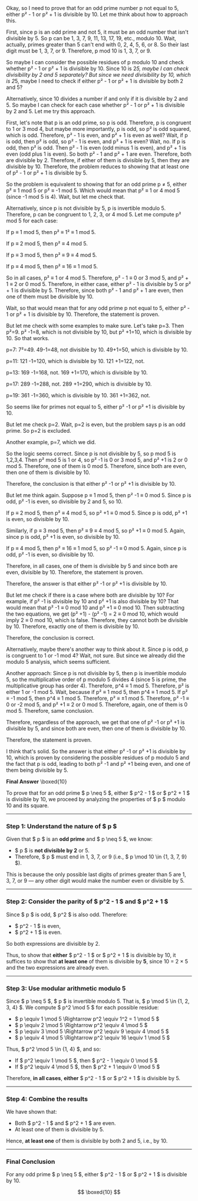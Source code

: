 <think>
Okay, so I need to prove that for an odd prime number p not equal to 5, either p² - 1 or p² + 1 is divisible by 10. Let me think about how to approach this. 

First, since p is an odd prime and not 5, it must be an odd number that isn't divisible by 5. So p can be 1, 3, 7, 9, 11, 13, 17, 19, etc., modulo 10. Wait, actually, primes greater than 5 can't end with 0, 2, 4, 5, 6, or 8. So their last digit must be 1, 3, 7, or 9. Therefore, p mod 10 is 1, 3, 7, or 9. 

So maybe I can consider the possible residues of p modulo 10 and check whether p² - 1 or p² + 1 is divisible by 10. Since 10 is 2*5, maybe I can check divisibility by 2 and 5 separately? But since we need divisibility by 10, which is 2*5, maybe I need to check if either p² - 1 or p² + 1 is divisible by both 2 and 5?

Alternatively, since 10 divides a number if and only if it is divisible by 2 and 5. So maybe I can check for each case whether p² - 1 or p² + 1 is divisible by 2 and 5. Let me try this approach.

First, let's note that p is an odd prime, so p is odd. Therefore, p is congruent to 1 or 3 mod 4, but maybe more importantly, p is odd, so p² is odd squared, which is odd. Therefore, p² - 1 is even, and p² + 1 is even as well? Wait, if p is odd, then p² is odd, so p² - 1 is even, and p² + 1 is even? Wait, no. If p is odd, then p² is odd. Then p² - 1 is even (odd minus 1 is even), and p² + 1 is even (odd plus 1 is even). So both p² - 1 and p² + 1 are even. Therefore, both are divisible by 2. Therefore, if either of them is divisible by 5, then they are divisible by 10. Therefore, the problem reduces to showing that at least one of p² - 1 or p² + 1 is divisible by 5. 

So the problem is equivalent to showing that for an odd prime p ≠ 5, either p² ≡ 1 mod 5 or p² ≡ -1 mod 5. Which would mean that p² ≡ 1 or 4 mod 5 (since -1 mod 5 is 4). Wait, but let me check that.

Alternatively, since p is not divisible by 5, p is invertible modulo 5. Therefore, p can be congruent to 1, 2, 3, or 4 mod 5. Let me compute p² mod 5 for each case:

If p ≡ 1 mod 5, then p² ≡ 1² ≡ 1 mod 5.

If p ≡ 2 mod 5, then p² ≡ 4 mod 5.

If p ≡ 3 mod 5, then p² ≡ 9 ≡ 4 mod 5.

If p ≡ 4 mod 5, then p² ≡ 16 ≡ 1 mod 5.

So in all cases, p² ≡ 1 or 4 mod 5. Therefore, p² - 1 ≡ 0 or 3 mod 5, and p² + 1 ≡ 2 or 0 mod 5. Therefore, in either case, either p² - 1 is divisible by 5 or p² + 1 is divisible by 5. Therefore, since both p² - 1 and p² + 1 are even, then one of them must be divisible by 10.

Wait, so that would mean that for any odd prime p not equal to 5, either p² - 1 or p² + 1 is divisible by 10. Therefore, the statement is proven. 

But let me check with some examples to make sure. Let's take p=3. Then p²=9. p² -1=8, which is not divisible by 10, but p² +1=10, which is divisible by 10. So that works. 

p=7: 7²=49. 49-1=48, not divisible by 10. 49+1=50, which is divisible by 10. 

p=11: 121 -1=120, which is divisible by 10. 121 +1=122, not. 

p=13: 169 -1=168, not. 169 +1=170, which is divisible by 10. 

p=17: 289 -1=288, not. 289 +1=290, which is divisible by 10. 

p=19: 361 -1=360, which is divisible by 10. 361 +1=362, not. 

So seems like for primes not equal to 5, either p² -1 or p² +1 is divisible by 10. 

But let me check p=2. Wait, p=2 is even, but the problem says p is an odd prime. So p=2 is excluded. 

Another example, p=7, which we did. 

So the logic seems correct. Since p is not divisible by 5, so p mod 5 is 1,2,3,4. Then p² mod 5 is 1 or 4, so p² -1 is 0 or 3 mod 5, and p² +1 is 2 or 0 mod 5. Therefore, one of them is 0 mod 5. Therefore, since both are even, then one of them is divisible by 10. 

Therefore, the conclusion is that either p² -1 or p² +1 is divisible by 10. 

But let me think again. Suppose p ≡ 1 mod 5, then p² -1 ≡ 0 mod 5. Since p is odd, p² -1 is even, so divisible by 2 and 5, so 10. 

If p ≡ 2 mod 5, then p² ≡ 4 mod 5, so p² +1 ≡ 0 mod 5. Since p is odd, p² +1 is even, so divisible by 10. 

Similarly, if p ≡ 3 mod 5, then p² ≡ 9 ≡ 4 mod 5, so p² +1 ≡ 0 mod 5. Again, since p is odd, p² +1 is even, so divisible by 10. 

If p ≡ 4 mod 5, then p² ≡ 16 ≡ 1 mod 5, so p² -1 ≡ 0 mod 5. Again, since p is odd, p² -1 is even, so divisible by 10. 

Therefore, in all cases, one of them is divisible by 5 and since both are even, divisible by 10. Therefore, the statement is proven. 

Therefore, the answer is that either p² -1 or p² +1 is divisible by 10. 

But let me check if there is a case where both are divisible by 10? For example, if p² -1 is divisible by 10 and p² +1 is also divisible by 10? That would mean that p² -1 ≡ 0 mod 10 and p² +1 ≡ 0 mod 10. Then subtracting the two equations, we get (p² +1) - (p² -1) = 2 ≡ 0 mod 10, which would imply 2 ≡ 0 mod 10, which is false. Therefore, they cannot both be divisible by 10. Therefore, exactly one of them is divisible by 10. 

Therefore, the conclusion is correct. 

Alternatively, maybe there's another way to think about it. Since p is odd, p is congruent to 1 or -1 mod 4? Wait, not sure. But since we already did the modulo 5 analysis, which seems sufficient. 

Another approach: Since p is not divisible by 5, then p is invertible modulo 5, so the multiplicative order of p modulo 5 divides 4 (since 5 is prime, the multiplicative group has order 4). Therefore, p^4 ≡ 1 mod 5. Therefore, p² is either 1 or -1 mod 5. Wait, because if p² ≡ 1 mod 5, then p^4 ≡ 1 mod 5. If p² ≡ -1 mod 5, then p^4 ≡ 1 mod 5. Therefore, p² ≡ ±1 mod 5. Therefore, p² -1 ≡ 0 or -2 mod 5, and p² +1 ≡ 2 or 0 mod 5. Therefore, again, one of them is 0 mod 5. Therefore, same conclusion. 

Therefore, regardless of the approach, we get that one of p² -1 or p² +1 is divisible by 5, and since both are even, then one of them is divisible by 10. 

Therefore, the statement is proven. 

I think that's solid. So the answer is that either p² -1 or p² +1 is divisible by 10, which is proven by considering the possible residues of p modulo 5 and the fact that p is odd, leading to both p² -1 and p² +1 being even, and one of them being divisible by 5. 

**Final Answer**
\boxed{10}
</think>

To prove that for an odd prime $ p \neq 5 $, either $ p^2 - 1 $ or $ p^2 + 1 $ is divisible by 10, we proceed by analyzing the properties of $ p $ modulo 10 and its square.

---

### Step 1: Understand the nature of $ p $

Given that $ p $ is an **odd prime** and $ p \neq 5 $, we know:

- $ p $ is **not divisible by 2** or 5.
- Therefore, $ p $ must end in 1, 3, 7, or 9 (i.e., $ p \mod 10 \in \{1, 3, 7, 9\} $).

This is because the only possible last digits of primes greater than 5 are 1, 3, 7, or 9 — any other digit would make the number even or divisible by 5.

---

### Step 2: Consider the parity of $ p^2 - 1 $ and $ p^2 + 1 $

Since $ p $ is odd, $ p^2 $ is also odd. Therefore:

- $ p^2 - 1 $ is even,
- $ p^2 + 1 $ is even.

So both expressions are divisible by 2.

Thus, to show that **either** $ p^2 - 1 $ or $ p^2 + 1 $ is divisible by 10, it suffices to show that **at least one** of them is divisible by **5**, since 10 = 2 × 5 and the two expressions are already even.

---

### Step 3: Use modular arithmetic modulo 5

Since $ p \neq 5 $, $ p $ is invertible modulo 5. That is, $ p \mod 5 \in \{1, 2, 3, 4\} $. We compute $ p^2 \mod 5 $ for each possible residue:

- $ p \equiv 1 \mod 5 \Rightarrow p^2 \equiv 1^2 = 1 \mod 5 $
- $ p \equiv 2 \mod 5 \Rightarrow p^2 \equiv 4 \mod 5 $
- $ p \equiv 3 \mod 5 \Rightarrow p^2 \equiv 9 \equiv 4 \mod 5 $
- $ p \equiv 4 \mod 5 \Rightarrow p^2 \equiv 16 \equiv 1 \mod 5 $

Thus, $ p^2 \mod 5 \in \{1, 4\} $, and so:

- If $ p^2 \equiv 1 \mod 5 $, then $ p^2 - 1 \equiv 0 \mod 5 $
- If $ p^2 \equiv 4 \mod 5 $, then $ p^2 + 1 \equiv 0 \mod 5 $

Therefore, **in all cases**, **either** $ p^2 - 1 $ or $ p^2 + 1 $ is divisible by 5.

---

### Step 4: Combine the results

We have shown that:

- Both $ p^2 - 1 $ and $ p^2 + 1 $ are even.
- At least one of them is divisible by 5.

Hence, **at least one** of them is divisible by both 2 and 5, i.e., by 10.

---

### Final Conclusion

For any odd prime $ p \neq 5 $, either $ p^2 - 1 $ or $ p^2 + 1 $ is divisible by 10.

$$
\boxed{10}
$$